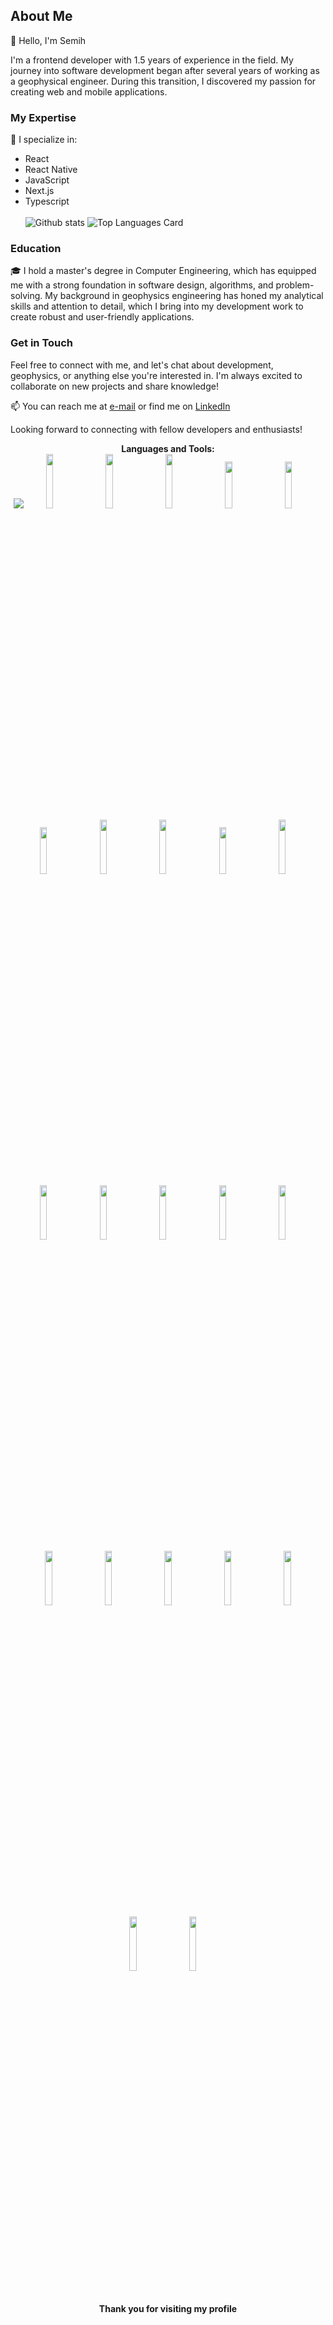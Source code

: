 ## About Me

👋 Hello, I'm Semih

I'm a frontend developer with 1.5 years of experience in the field. My journey into software development began after several years of working as a geophysical engineer. During this transition, I discovered my passion for creating web and mobile applications.
  ### My Expertise

🚀 I specialize in:

- React
- React Native
- JavaScript
- Next.js
- Typescript
  <br/>   <br/>
![Github stats](https://github-readme-stats.vercel.app/api?username=semiheimer&show_icons=true&theme=radical&count_private=true&include_all_commits=true)
![Top Languages Card](https://github-readme-stats.vercel.app/api/top-langs/?username=semiheimer&theme=tokyonight&layout=compact)
<!--
**semiheimer/semiheimer** is a ✨ _special_ ✨ repository because its `README.md` (this file) appears on your GitHub profile.

Here are some ideas to get you started:

- 🔭 I’m currently working on ...
- 🌱 I’m currently learning ...
- 👯 I’m looking to collaborate on ...
- 🤔 I’m looking for help with ...
- 💬 Ask me about ...
- 📫 How to reach me: ...
- 😄 Pronouns: ...
- ⚡ Fun fact: ...
-->
### Education

🎓 I hold a master's degree in Computer Engineering, which has equipped me with a strong foundation in software design, algorithms, and problem-solving.
My background in geophysics engineering has honed my analytical skills and attention to detail, which I bring into my development work to create robust and user-friendly applications.

### Get in Touch

Feel free to connect with me, and let's chat about development, geophysics, or anything else you're interested in. I'm always excited to collaborate on new projects and share knowledge!

📫 You can reach me at [e-mail](skutlu@gmail.com) or find me on [LinkedIn](https://www.linkedin.com/in/semihkutlu06/) 

Looking forward to connecting with fellow developers and enthusiasts!

<div align="center">
 <b> Languages and Tools:  <br/>
 <img src="https://user-images.githubusercontent.com/73097560/115834477-dbab4500-a447-11eb-908a-139a6edaec5c.gif">
 <code><img width="15%" src="https://www.vectorlogo.zone/logos/javascript/javascript-ar21.svg"></code>&nbsp;&nbsp;&nbsp;&nbsp;&nbsp;
 <code><img width="15%" src="https://www.vectorlogo.zone/logos/typescriptlang/typescriptlang-ar21.svg"></code>&nbsp;&nbsp;&nbsp;&nbsp;&nbsp;
 <code><img width="15%" src="https://www.vectorlogo.zone/logos/reactjs/reactjs-ar21.svg"></code>&nbsp;&nbsp;&nbsp;&nbsp;&nbsp;
 <code><img width="15%" height="75px" src="https://upload.vectorlogo.zone/logos/nextjs/images/2d3864ef-00e0-4026-ab1d-30e4a98e2899.svg"></code>&nbsp;&nbsp;&nbsp;&nbsp;&nbsp;
 <code><img width="15%" height="75px" src="https://cdn.worldvectorlogo.com/logos/material-ui.svg"></code>&nbsp;&nbsp;&nbsp;&nbsp;&nbsp;
   <code><img width="15%" height="75px" src="https://www.vectorlogo.zone/logos/w3_html5/w3_html5-icon.svg"></code>&nbsp;&nbsp;&nbsp;&nbsp;&nbsp;
 <code><img width="15%" src="https://www.vectorlogo.zone/logos/getbootstrap/getbootstrap-ar21.svg"></code>&nbsp;&nbsp;&nbsp;&nbsp;&nbsp;
 <code><img width="15%" src="https://www.vectorlogo.zone/logos/jestjsio/jestjsio-ar21.svg"></code>&nbsp;&nbsp;&nbsp;&nbsp;&nbsp;
    <code><img width="15%" height="75px" src="https://www.vectorlogo.zone/logos/postgresql/postgresql-ar21.svg"></code>&nbsp;&nbsp;&nbsp;&nbsp;&nbsp;
 <code><img width="15%" src="https://www.vectorlogo.zone/logos/mysql/mysql-ar21.svg"></code>&nbsp;&nbsp;&nbsp;&nbsp;&nbsp;
 <code><img width="15%" src="https://www.vectorlogo.zone/logos/sqlite/sqlite-ar21.svg"></code>&nbsp;&nbsp;&nbsp;&nbsp;&nbsp;
 <code><img width="15%" src="https://www.vectorlogo.zone/logos/mongodb/mongodb-ar21.svg"></code>&nbsp;&nbsp;&nbsp;&nbsp;&nbsp;
 <code><img width="15%" src="https://www.vectorlogo.zone/logos/netlify/netlify-ar21.svg"></code>&nbsp;&nbsp;&nbsp;&nbsp;&nbsp;
 <code><img width="15%" src="https://www.vectorlogo.zone/logos/firebase/firebase-ar21.svg"></code>&nbsp;&nbsp;&nbsp;&nbsp;&nbsp;
<code><img width="15%" src="https://www.vectorlogo.zone/logos/git-scm/git-scm-ar21.svg"></code>&nbsp;&nbsp;&nbsp;&nbsp;&nbsp;
<code><img width="15%" src="https://www.vectorlogo.zone/logos/npmjs/npmjs-ar21.svg"></code>&nbsp;&nbsp;&nbsp;&nbsp;&nbsp;
  <code><img width="15%" src="https://www.vectorlogo.zone/logos/yarnpkg/yarnpkg-ar21.svg"></code>&nbsp;&nbsp;&nbsp;&nbsp;&nbsp;
  <code><img width="15%" src="https://www.vectorlogo.zone/logos/js_webpack/js_webpack-ar21.svg"></code>&nbsp;&nbsp;&nbsp;&nbsp;&nbsp;
     <code><img width="15%" src="https://www.vectorlogo.zone/logos/atlassian_jira/atlassian_jira-ar21.svg"></code>&nbsp;&nbsp;&nbsp;&nbsp;&nbsp;
      <code><img width="15%" src="https://www.vectorlogo.zone/logos/slack/slack-ar21.svg"></code>
    <code><img width="15%" src="https://www.vectorlogo.zone/logos/asana/asana-ar21.svg"></code>&nbsp;&nbsp;&nbsp;&nbsp;&nbsp;
      <code><img width="15%" src="https://www.vectorlogo.zone/logos/trello/trello-ar21.svg"></code>&nbsp;&nbsp;&nbsp;&nbsp;&nbsp;
<br/><br/><br/>
  Thank you for visiting my profile
</div>
